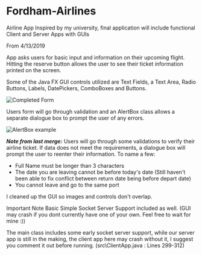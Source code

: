 # Fordham-Airlines
Airline App Inspired by my university, final application will include functional Client and Server Apps with GUIs


From 4/13/2019

App asks users for basic input and information on their upcoming flight. Hitting the reserve button allows the 
user to see their ticket information printed on the screen.

Some of the Java FX GUI controls utilized are Text Fields, a Text Area, Radio Buttons, Labels, DatePickers,
ComboBoxes and Buttons. 


![Completed Form](https://user-images.githubusercontent.com/38671335/56084245-4dcf0500-5dfe-11e9-9013-77215b9d863b.PNG)


Users form will go through validation and an AlertBox class allows a separate dialogue box to prompt the user of any errors.


![AlertBox example](https://user-images.githubusercontent.com/38671335/56084246-4dcf0500-5dfe-11e9-9907-3e62ee0f3cdd.PNG)


***Note from last merge:***
Users will go through some validations to verify their airline ticket. If data does not meet the requirements, a dialogue box will prompt the user to reenter their information. To name a few:

- Full Name must be longer than 3 characters
- The date you are leaving cannot be before today's date (Still haven't been able to fix conflict between return date being before depart date)
- You cannot leave and go to the same port

I cleaned up the GUI so images and controls don't overlap.

Important Note
Basic Simple Socket Server Support included as well. (GUI may crash if you dont currently have one of your own. 
Feel free to wait for mine :))

The main class includes some early socket server support, while our server app is still in the making, the client app here may crash without it, I suggest you comment it out before running.
(src\ClientApp.java : Lines 299-312)
